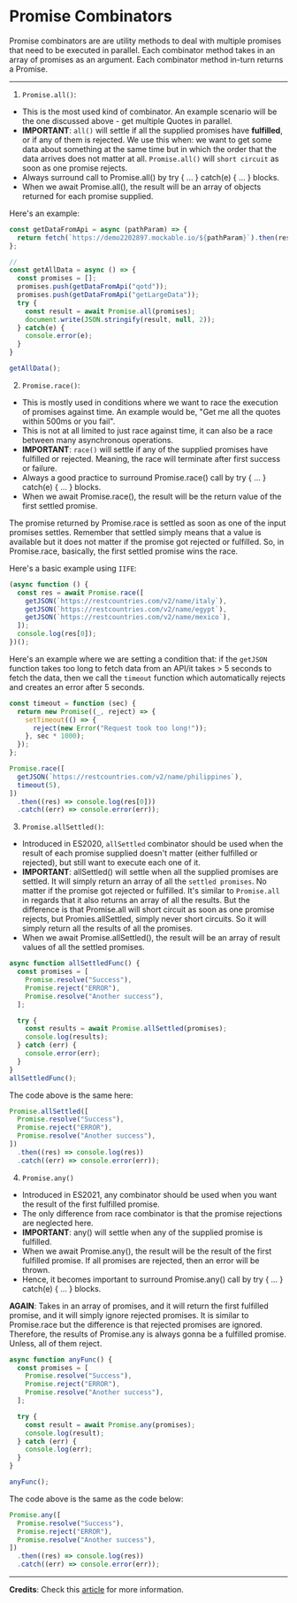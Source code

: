 <h1>Promise Combinators</h1>

Promise combinators are are utility methods to deal with multiple promises that need to be executed in parallel.
Each combinator method takes in an array of promises as an argument.
Each combinator method in-turn returns a Promise.

***

1) ```Promise.all()```: 
- This is the most used kind of combinator. An example scenario will be the one discussed above - get multiple Quotes in parallel.
- **IMPORTANT**: ```all()``` will settle if all the supplied promises have **fulfilled**, or if any of them is rejected.
We use this when: we want to get some data about something at the same time but in which the order that the data arrives does not matter at all.
```Promise.all()``` will ```short circuit``` as soon as one promise rejects.
- Always surround call to Promise.all() by try { ... } catch(e) { ... } blocks.
- When we await Promise.all(), the result will be an array of objects returned for each promise supplied.

Here's an example:
```js
const getDataFromApi = async (pathParam) => {
  return fetch(`https://demo2202897.mockable.io/${pathParam}`).then(res => res.json());
};

// 
const getAllData = async () => {
  const promises = [];
  promises.push(getDataFromApi("qotd"));
  promises.push(getDataFromApi("getLargeData"));
  try {
    const result = await Promise.all(promises);
    document.write(JSON.stringify(result, null, 2)); 
  } catch(e) {
    console.error(e);
  }
}

getAllData();
```

2) ```Promise.race()```:
- This is mostly used in conditions where we want to race the execution of promises against time. An example would be, "Get me all the quotes within 500ms or you fail".
- This is not at all limited to just race against time, it can also be a race between many asynchronous operations.
- **IMPORTANT**: ```race()``` will settle if any of the supplied promises have fulfilled or rejected. Meaning, the race will terminate after first success or failure.
- Always a good practice to surround Promise.race() call by try { ... } catch(e) { ... } blocks.
- When we await Promise.race(), the result will be the return value of the first settled promise.

The promise returned by Promise.race is settled as soon as one of the input promises settles. Remember that settled simply means that a value is available but it does not matter if the promise got rejected or fulfilled. So, in Promise.race, basically, the first settled promise wins the race. 

Here's a basic example using ```IIFE```:

```js
(async function () {
  const res = await Promise.race([
    getJSON(`https://restcountries.com/v2/name/italy`),
    getJSON(`https://restcountries.com/v2/name/egypt`),
    getJSON(`https://restcountries.com/v2/name/mexico`),
  ]);
  console.log(res[0]);
})();
```


Here's an example where we are setting a condition that: if the ```getJSON``` function takes too long to fetch data from an API/it takes > 5 seconds to fetch the data, then we call the ```timeout``` function which automatically rejects and creates an error after 5 seconds.

```js
const timeout = function (sec) {
  return new Promise((_, reject) => {
    setTimeout(() => {
      reject(new Error("Request took too long!"));
    }, sec * 1000);
  });
};

Promise.race([
  getJSON(`https://restcountries.com/v2/name/philippines`),
  timeout(5),
])
  .then((res) => console.log(res[0]))
  .catch((err) => console.error(err));
```

3) ```Promise.allSettled()```:
- Introduced in ES2020, ```allSettled``` combinator should be used when the result of each promise supplied doesn't matter (either fulfilled or rejected), but still want to execute each one of it.
- **IMPORTANT**: allSettled() will settle when all the supplied promises are settled.
It will simply return an array of all the ```settled promises```. No matter if the promise got rejected or fulfilled. It's similar to ```Promise.all``` in regards that it also returns an array of all the results. But the difference is that Promise.all will short circuit as soon as one promise rejects, but Promies.allSettled, simply never short circuits. So it will simply return all the results of all the promises.
- When we await Promise.allSettled(), the result will be an array of result values of all the settled promises.

```js
async function allSettledFunc() {
  const promises = [
    Promise.resolve("Success"),
    Promise.reject("ERROR"),
    Promise.resolve("Another success"),
  ];

  try {
    const results = await Promise.allSettled(promises);
    console.log(results);
  } catch (err) {
    console.error(err);
  }
}
allSettledFunc();
```

The code above is the same here:

```js
Promise.allSettled([
  Promise.resolve("Success"),
  Promise.reject("ERROR"),
  Promise.resolve("Another success"),
])
  .then((res) => console.log(res))
  .catch((err) => console.error(err));
```

4) ```Promise.any()```
- Introduced in ES2021, any combinator should be used when you want the result of the first fulfilled promise.
- The only difference from race combinator is that the promise rejections are neglected here.
- **IMPORTANT**: any() will settle when any of the supplied promise is fulfilled.
- When we await Promise.any(), the result will be the result of the first fulfilled promise. If all promises are rejected, then an error will be thrown.
- Hence, it becomes important to surround Promise.any() call by try { ... } catch(e) { ... } blocks.

**AGAIN**: Takes in an array of promises, and it will return the first fulfilled promise, and it will simply ignore rejected promises. It is similar to Promise.race but the difference is that rejected promises are ignored. Therefore, the results of Promise.any is always gonna be a fulfilled promise. Unless, all of them reject.

```js
async function anyFunc() {
  const promises = [
    Promise.resolve("Success"),
    Promise.reject("ERROR"),
    Promise.resolve("Another success"),
  ];

  try {
    const result = await Promise.any(promises);
    console.log(result);
  } catch (err) {
    console.log(err);
  }
}

anyFunc();
```

The code above is the same as the code below:

```js
Promise.any([
  Promise.resolve("Success"),
  Promise.reject("ERROR"),
  Promise.resolve("Another success"),
])
  .then((res) => console.log(res))
  .catch((err) => console.error(err));
```

***
**Credits**:
Check this [article](https://dev.to/iyashsoni/javascript-promise-combinators-in-3-mins-52b3#:~:text=What%20are%20Promise%20Combinators%3F,in%2Dturn%20returns%20a%20Promise.) for more information.


